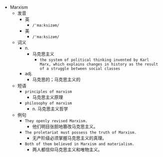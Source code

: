 - Marxism
  - 发音
    - 英
      - `/'ma:ksizəm/`
    - 美
      - `/'ma:ksizəm/`
  - 词义
    - n.
      - 马克思主义
        - `the system of political thinking invented by Karl Marx, which explains changes in history as the result of a struggle between social classes`
    - adj.
      - 马克思的；马克思主义的
  - 短语
    - `principles of marxism`
      - 马克思主义原理 
    - `philosophy of marxism`
      - n. 马克思主义哲学 
  - 例句
    - `They openly revised Marxism.`
      - 他们明目张胆地篡改马克思主义。
    - `The proletariat must possess the truth of Marxism.`
      - 无产阶级必须掌握马克思主义的真理。
    - `Both of them believed in Marxism and materialism.`
      - 两人都信仰马克思主义和唯物主义。

